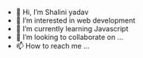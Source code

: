 - 👋 Hi, I’m Shalini yadav
- 👀 I’m interested in web development
- 🌱 I’m currently learning Javascript
- 💞️ I’m looking to collaborate on ...
- 📫 How to reach me ...

<!---
Shaliniyadav8130/Shaliniyadav8130 is a ✨ special ✨ repository because its `README.md` (this file) appears on your GitHub profile.
You can click the Preview link to take a look at your changes.
--->
